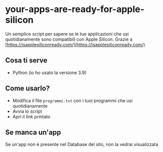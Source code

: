 # your-apps-are-ready-for-apple-silicon
Un semplice script per sapere se le tue applicazioni che usi quotidianamente sono compatibili con Apple Silicon.
Grazie a [https://isapplesiliconready.com/](https://isapplesiliconready.com/)
## Cosa ti serve
- Python (io ho usato la versione 3.9)
## Come usarlo?
- Modifica il file `programmi.txt` con i tuoi programmi che usi quotidianamente
- Avvia lo script
- Apri il link printato 
## Se manca un'app
Se un'app non è presente nel Database del sito, non la vedrai visualizzata
